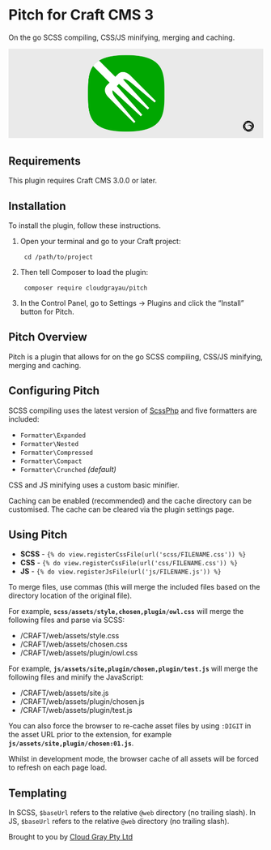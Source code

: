 # Pitch for Craft CMS 3

On the go SCSS compiling, CSS/JS minifying, merging and caching.

![Screenshot](resources/pitch.png)

## Requirements

This plugin requires Craft CMS 3.0.0 or later.

## Installation

To install the plugin, follow these instructions.

1. Open your terminal and go to your Craft project:

        cd /path/to/project

2. Then tell Composer to load the plugin:

        composer require cloudgrayau/pitch

3. In the Control Panel, go to Settings → Plugins and click the “Install” button for Pitch.

## Pitch Overview

Pitch is a plugin that allows for on the go SCSS compiling, CSS/JS minifying, merging and caching.

## Configuring Pitch

SCSS compiling uses the latest version of [ScssPhp](https://scssphp.github.io/) and five formatters are included:

- `Formatter\Expanded`
- `Formatter\Nested`
- `Formatter\Compressed`
- `Formatter\Compact`
- `Formatter\Crunched` *(default)*

CSS and JS minifying uses a custom basic minifier.

Caching can be enabled (recommended) and the cache directory can be customised. The cache can be cleared via the plugin settings page.

## Using Pitch

- **SCSS** - `{% do view.registerCssFile(url('scss/FILENAME.css')) %}`
- **CSS** - `{% do view.registerCssFile(url('css/FILENAME.css')) %}`
- **JS** - `{% do view.registerJsFile(url('js/FILENAME.js')) %}`

To merge files, use commas (this will merge the included files based on the directory location of the original file).

For example, **`scss/assets/style,chosen,plugin/owl.css`** will merge the following files and parse via SCSS:

- /CRAFT/web/assets/style.css
- /CRAFT/web/assets/chosen.css
- /CRAFT/web/assets/plugin/owl.css

For example, **`js/assets/site,plugin/chosen,plugin/test.js`** will merge the following files and minify the JavaScript:

- /CRAFT/web/assets/site.js
- /CRAFT/web/assets/plugin/chosen.js
- /CRAFT/web/assets/plugin/test.js

You can also force the browser to re-cache asset files by using `:DIGIT` in the asset URL prior to the extension, for example **`js/assets/site,plugin/chosen:01.js`**.

Whilst in development mode, the browser cache of all assets will be forced to refresh on each page load.

## Templating

In SCSS, `$baseUrl` refers to the relative `@web` directory (no trailing slash).
In JS, `$baseUrl` refers to the relative `@web` directory (no trailing slash).

Brought to you by [Cloud Gray Pty Ltd](https://cloudgray.com.au/)